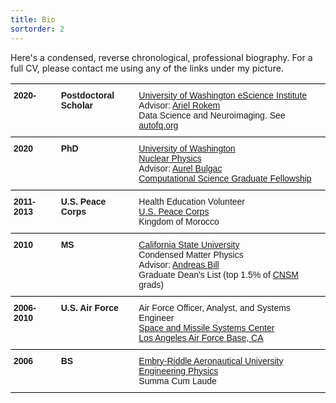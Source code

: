 ```yaml
---
title: Bio
sortorder: 2
---
```


Here's a condensed, reverse chronological, professional biography. For a
full CV, please contact me using any of the links under my picture.

<style type="text/css">
.tg  {border-collapse:collapse;border-spacing:0;}
.tg td{
    border-bottom-width: 1px;
    border-color:black;
    border-style:solid;
    border-top-width:1px;
    border-width:1px 0;
    font-family:Arial,sans-serif;
    font-size:14px;
    font-weight:normal;
    overflow:hidden;
    padding:10px 5px;
    word-break:normal;
}
.tg th{
    border-bottom-width:1px;
    border-color:black;
    border-style:solid;
    border-top-width:1px;
    border-width:1px 0;
    font-family:Arial,sans-serif;
    font-size:14px;
    font-weight:normal;
    overflow:hidden;
    padding:10px 5px;
    word-break:normal;
}
.tg .tg-1wig{
    font-weight:bold;
    text-align:left;
    vertical-align:top
}
.tg .tg-0lax{
    text-align:left;
    vertical-align:top
}
.tg .tg-3kij{
    font-weight:bold;
    text-align:left;
    vertical-align:top
}
.tg .tg-tf2e{
    text-align:left;
    vertical-align:top
}
</style>
<table class="tg">
<tbody>
  <tr>
    <td class="tg-1wig">2020-</td>
    <td class="tg-1wig">Postdoctoral<br>Scholar</td>
    <td class="tg-0lax">
      <a href="https://www.washington.edu/"
         target="_blank"
         rel="noopener noreferrer">
          University of Washington
      </a>
      <a href="https://escience.washington.edu/"
         target="_blank"
         rel="noopener noreferrer">
          eScience Institute
      </a>
      <br>
      Advisor:
      <a href="https://arokem.org"
         target="_blank"
         rel="noopener noreferrer">
          Ariel Rokem
      </a>
      <br>
      Data Science and Neuroimaging. See
      <a href="https://autofq.org"
         target="_blank"
         rel="noopener noreferrer">
          autofq.org
      </a>
    </td>
  </tr>
  <tr>
    <td class="tg-1wig">2020</td>
    <td class="tg-1wig">PhD</td>
    <td class="tg-0lax">
      <a href="https://phys.washington.edu/"
         target="_blank"
         rel="noopener noreferrer">
          University of Washington
      </a>
      <br>
      <a href="https://phys.washington.edu/research/research-groups/nuclear-theory-group"
         target="_blank"
         rel="noopener noreferrer">
          Nuclear Physics
      </a>
      <br>
      Advisor: 
      <a href="https://faculty.washington.edu/bulgac/"
         target="_blank"
         rel="noopener noreferrer">
          Aurel Bulgac
      </a>
      <br>
      <a href="https://www.krellinst.org/csgf/"
         target="_blank"
         rel="noopener noreferrer">
          Computational Science Graduate Fellowship
      </a>
    </td>
  </tr>
  <tr>
    <td class="tg-1wig">2011-2013</td>
    <td class="tg-1wig">U.S. Peace Corps</td>
    <td class="tg-0lax">
      Health Education Volunteer
      <br>
      <a href="https://www.peacecorps.gov/"
         target="_blank"
         rel="noopener noreferrer">
          U.S. Peace Corps
      </a>
      <br>
      Kingdom of Morocco
    </td>
  </tr>
  <tr>
    <td class="tg-3kij">2010</td>
    <td class="tg-3kij">MS</td>
    <td class="tg-tf2e">
      <a href="https://www.csulb.edu/physics-astronomy"
         target="_blank"
         rel="noopener noreferrer">
          California State University
      </a>
      <br>
      Condensed Matter Physics
      <br>
      Advisor:
      <a href="http://web.csulb.edu/~abill/"
         target="_blank"
         rel="noopener noreferrer">
          Andreas Bill
      </a>
      <br>
      Graduate Dean's List (top 1.5% of
      <a href="https://www.csulb.edu/college-of-natural-sciences-and-mathematics"
         target="_blank"
         rel="noopener noreferrer">
          CNSM
      </a>
      grads)
    </td>
  </tr>
  <tr>
    <td class="tg-1wig">2006-2010</td>
    <td class="tg-1wig">U.S. Air Force</td>
    <td class="tg-0lax">
      Air Force Officer, Analyst, and Systems Engineer
      <br>
      <a href="https://www.losangeles.af.mil/About-Us/Fact-Sheets/Article/343702/space-and-missile-systems-center/"
         target="_blank"
         rel="noopener noreferrer">
          Space and Missile Systems Center
      </a>
      <br>
      <a href="https://www.losangeles.af.mil/"
         target="_blank"
         rel="noopener noreferrer">
          Los Angeles Air Force Base, CA
      </a>
    </td>
  </tr>
  <tr>
    <td class="tg-1wig">2006</td>
    <td class="tg-1wig">BS</td>
    <td class="tg-0lax">
      <a href="https://daytonabeach.erau.edu/college-arts-sciences/physical-sciences"
         target="_blank"
         rel="noopener noreferrer">
          Embry-Riddle Aeronautical University
      </a>
      <br>
      <a href="https://erau.edu/degrees/bachelor/engineering-physics"
         target="_blank"
         rel="noopener noreferrer">
          Engineering Physics
      </a>
      <br>
      Summa Cum Laude
    </td>
  </tr>
</tbody>
</table>
